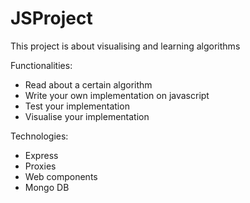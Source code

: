 # JSProject

This project is about visualising and learning algorithms

Functionalities:
* Read about a certain algorithm
* Write your own implementation on javascript
* Test your implementation
* Visualise your implementation

Technologies:
* Express
* Proxies
* Web components
* Mongo DB
